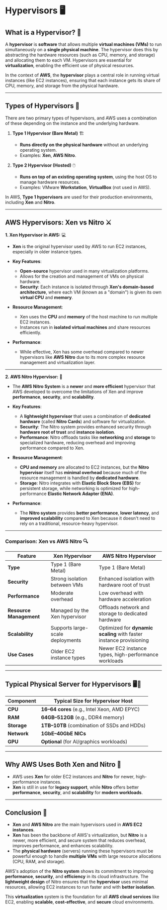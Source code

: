 # **Hypervisors** 🖥️

## **What is a Hypervisor?** 🤔

A **hypervisor** is **software** that allows multiple **virtual machines (VMs)** to run simultaneously on a **single physical machine**. The hypervisor does this by abstracting the hardware resources (such as CPU, memory, and storage) and allocating them to each VM. Hypervisors are essential for **virtualization**, enabling the efficient use of physical resources.

In the context of **AWS**, the **hypervisor** plays a central role in running virtual instances (like EC2 instances), ensuring that each instance gets its share of CPU, memory, and storage from the physical hardware.

---

## **Types of Hypervisors** 🔧

There are two primary types of hypervisors, and AWS uses a combination of these depending on the instance and the underlying hardware.

1. **Type 1 Hypervisor (Bare Metal)** 🏗️

   - **Runs directly on the physical hardware** without an underlying operating system.
   - Examples: **Xen**, **AWS Nitro**.

2. **Type 2 Hypervisor (Hosted)** 🖱️
   - **Runs on top of an existing operating system**, using the host OS to manage hardware resources.
   - Examples: VMware **Workstation**, **VirtualBox** (not used in AWS).

In AWS, **Type 1 hypervisors** are used for their production environments, including **Xen** and **Nitro**.

---

## **AWS Hypervisors: Xen vs Nitro** ⚔️

**1. Xen Hypervisor in AWS:** 💻

- **Xen** is the original hypervisor used by AWS to run EC2 instances, especially in older instance types.
- **Key Features**:

  - **Open-source** hypervisor used in many virtualization platforms.
  - Allows for the creation and management of VMs on physical hardware.
  - **Security**: Each instance is isolated through **Xen's domain-based architecture**, where each VM (known as a "domain") is given its own **virtual CPU** and **memory**.

- **Resource Management**:

  - Xen uses the **CPU** and **memory** of the host machine to run multiple EC2 instances.
  - Instances run in **isolated virtual machines** and share resources efficiently.

- **Performance**:
  - While effective, Xen has some overhead compared to newer hypervisors like **AWS Nitro** due to its more complex resource management and virtualization layer.

---

**2. AWS Nitro Hypervisor:** 🚀

- The **AWS Nitro System** is a **newer** and **more efficient** hypervisor that AWS developed to overcome the limitations of Xen and improve **performance**, **security**, and **scalability**.
- **Key Features**:

  - A **lightweight hypervisor** that uses a combination of **dedicated hardware** (called **Nitro Cards**) and software for virtualization.
  - **Security**: The Nitro system provides enhanced security through **hardware root of trust** and **instance isolation**.
  - **Performance**: Nitro offloads tasks like **networking** and **storage** to specialized hardware, reducing overhead and improving performance compared to Xen.

- **Resource Management**:

  - **CPU and memory** are allocated to EC2 instances, but the **Nitro hypervisor** itself has **minimal overhead** because much of the resource management is handled by **dedicated hardware**.
  - **Storage**: Nitro integrates with **Elastic Block Store (EBS)** for persistent storage, while networking is optimized for high-performance **Elastic Network Adapter (ENA)**.

- **Performance**:
  - The **Nitro system** provides **better performance**, **lower latency**, and **improved scalability** compared to Xen because it doesn't need to rely on a traditional, resource-heavy hypervisor.

---

### **Comparison: Xen vs AWS Nitro** 🔍

| **Feature**             | **Xen Hypervisor**               | **AWS Nitro Hypervisor**                                            |
| ----------------------- | -------------------------------- | ------------------------------------------------------------------- |
| **Type**                | Type 1 (Bare Metal)              | Type 1 (Bare Metal)                                                 |
| **Security**            | Strong isolation between VMs     | Enhanced isolation with hardware root of trust                      |
| **Performance**         | Moderate overhead                | Low overhead with hardware acceleration                             |
| **Resource Management** | Managed by the Xen hypervisor    | Offloads network and storage to dedicated hardware                  |
| **Scalability**         | Supports large-scale deployments | Optimized for **dynamic scaling** with faster instance provisioning |
| **Use Cases**           | Older EC2 instance types         | Newer EC2 instance types, high-performance workloads                |

---

## **Typical Physical Server for Hypervisors** 🖥️💾

| **Component** | **Typical Size for Hypervisor Host**         |
| ------------- | -------------------------------------------- |
| **CPU**       | **16–64 cores** (e.g., Intel Xeon, AMD EPYC) |
| **RAM**       | **64GB–512GB** (e.g., DDR4 memory)           |
| **Storage**   | **1TB–10TB** (combination of SSDs and HDDs)  |
| **Network**   | **1GbE–40GbE NICs**                          |
| **GPU**       | **Optional** (for AI/graphics workloads)     |

---

## **Why AWS Uses Both Xen and Nitro** 🔄

- AWS uses **Xen** for older EC2 instances and **Nitro** for newer, high-performance instances.
- **Xen** is still in use for **legacy support**, while **Nitro** offers better **performance**, **security**, and **scalability** for **modern workloads**.

---

## **Conclusion** 🌟

- **Xen** and **AWS Nitro** are the main hypervisors used in **AWS EC2 instances**.
- **Xen** has been the backbone of AWS's virtualization, but **Nitro** is a newer, more efficient, and secure system that reduces overhead, improves performance, and enhances scalability.
- The **physical hardware** (servers) running these hypervisors must be powerful enough to handle **multiple VMs** with large resource allocations (CPU, RAM, and storage).

AWS's adoption of the **Nitro system** shows its commitment to improving **performance**, **security**, and **efficiency** in its cloud infrastructure. The **lightweight design** of Nitro ensures that the **hypervisor** uses minimal resources, allowing EC2 instances to run faster and with **better isolation**.

This **virtualization** system is the foundation for all **AWS cloud services** like EC2, enabling **scalable**, **cost-effective**, and **secure** cloud environments.
